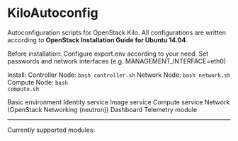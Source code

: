 # KiloAutoconfig
Autoconfiguration scripts for OpenStack Kilo.
All configurations are written according to <b>OpenStack Installation Guide for Ubuntu 14.04</b>.

Before installation:
Configure export.env according to your need.
Set passwords and network interfaces (e.g. MANAGEMENT_INTERFACE=eth0)

Install: 
Controller Node: <code>bash controller.sh</code>
Network Node: <code>bash network.sh</code>
Compute Node: <code>bash compute.sh</code>

Basic environment
Identity service
Image service
Compute service
Network (OpenStack Networking (neutron))
Dashboard
Telemetry module

----------------------
Currently supported modules:

